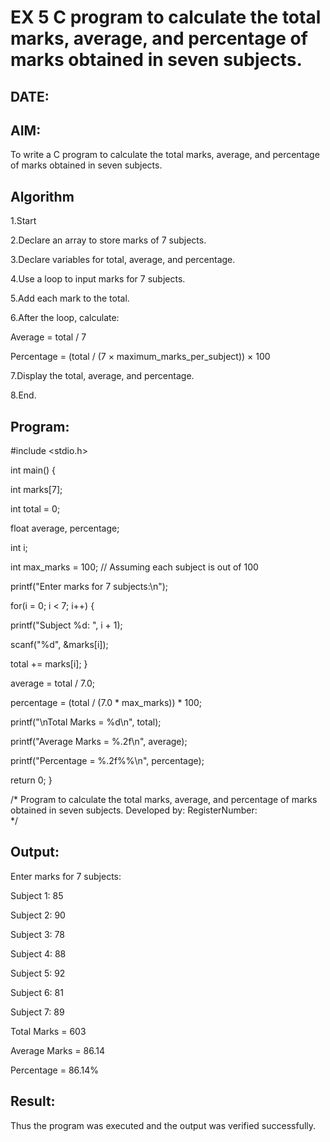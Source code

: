 # EX 5 C program to calculate the total marks, average, and percentage of marks obtained in seven subjects.
## DATE:
## AIM:
To write a C program to calculate the total marks, average, and percentage of marks obtained in seven subjects.

## Algorithm
1.Start

2.Declare an array to store marks of 7 subjects.

3.Declare variables for total, average, and percentage.

4.Use a loop to input marks for 7 subjects.

5.Add each mark to the total.

6.After the loop, calculate:

Average = total / 7

Percentage = (total / (7 × maximum_marks_per_subject)) × 100

7.Display the total, average, and percentage.

8.End. 

## Program:
#include <stdio.h>

int main() {
   
int marks[7];

int total = 0;

float average, percentage;

int i;

int max_marks = 100; // Assuming each subject is out of 100

  
  printf("Enter marks for 7 subjects:\n");
   
  for(i = 0; i < 7; i++) {

printf("Subject %d: ", i + 1);

scanf("%d", &marks[i]);

total += marks[i];
    }

  average = total / 7.0;
  
percentage = (total / (7.0 * max_marks)) * 100;

  printf("\nTotal Marks = %d\n", total);
 
printf("Average Marks = %.2f\n", average);

printf("Percentage = %.2f%%\n", percentage);

   return 0;
}

/*
Program to calculate the total marks, average, and percentage of marks obtained in seven subjects.
Developed by: 
RegisterNumber:  
*/


## Output:

Enter marks for 7 subjects:

Subject 1: 85

Subject 2: 90

Subject 3: 78

Subject 4: 88

Subject 5: 92

Subject 6: 81

Subject 7: 89

Total Marks = 603

Average Marks = 86.14

Percentage = 86.14%


## Result:
Thus the program was executed and the output was verified successfully.
